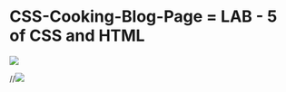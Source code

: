 # CSS-Cooking-Blog-Page = LAB - 5 of CSS and HTML  
 ![](images/home_screen.jpg)
 
 //![](images/about_screen.jpg)
